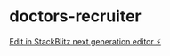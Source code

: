 # doctors-recruiter

[Edit in StackBlitz next generation editor ⚡️](https://stackblitz.com/~/github.com/alexdplua/doctors-recruiter)